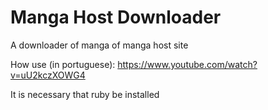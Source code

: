 # Manga Host Downloader
A downloader of manga  of manga host site

How use (in portuguese): https://www.youtube.com/watch?v=uU2kczXOWG4

It is necessary that ruby be installed
